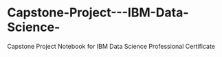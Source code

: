 # Capstone-Project---IBM-Data-Science-
Capstone Project Notebook for IBM Data Science Professional Certificate
